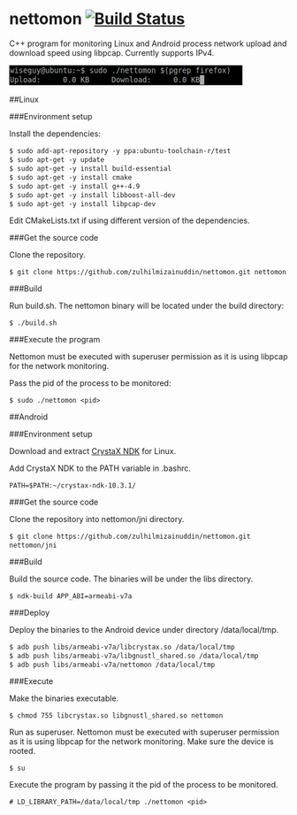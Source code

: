# nettomon [![Build Status](https://travis-ci.org/zulhilmizainuddin/nettomon.svg?branch=master)](https://travis-ci.org/zulhilmizainuddin/nettomon)
C++ program for monitoring Linux and Android process network upload and download speed using libpcap.
Currently supports IPv4.

<img src="https://github.com/zulhilmizainuddin/nettomon/blob/master/nettomon.gif">

##Linux

###Environment setup

Install the dependencies:

    $ sudo add-apt-repository -y ppa:ubuntu-toolchain-r/test
    $ sudo apt-get -y update
    $ sudo apt-get -y install build-essential
    $ sudo apt-get -y install cmake
    $ sudo apt-get -y install g++-4.9
    $ sudo apt-get -y install libboost-all-dev
    $ sudo apt-get -y install libpcap-dev
    
Edit CMakeLists.txt if using different version of the dependencies.

###Get the source code

Clone the repository.

    $ git clone https://github.com/zulhilmizainuddin/nettomon.git nettomon

###Build

Run build.sh. The nettomon binary will be located under the build directory:

    $ ./build.sh
    
###Execute the program

Nettomon must be executed with superuser permission as it is using libpcap for the network monitoring.

Pass the pid of the process to be monitored:

    $ sudo ./nettomon <pid>

##Android

###Environment setup

Download and extract <a href="https://www.crystax.net/download/crystax-ndk-10.3.1-linux-x86_64.tar.xz">CrystaX NDK<a/> for Linux.

Add CrystaX NDK to the PATH variable in .bashrc.

    PATH=$PATH:~/crystax-ndk-10.3.1/
    
###Get the source code

Clone the repository into nettomon/jni directory.

    $ git clone https://github.com/zulhilmizainuddin/nettomon.git nettomon/jni
    
###Build

Build the source code. The binaries will be under the libs directory.

    $ ndk-build APP_ABI=armeabi-v7a
    
###Deploy

Deploy the binaries to the Android device under directory /data/local/tmp.

    $ adb push libs/armeabi-v7a/libcrystax.so /data/local/tmp
    $ adb push libs/armeabi-v7a/libgnustl_shared.so /data/local/tmp
    $ adb push libs/armeabi-v7a/nettomon /data/local/tmp
    
###Execute

Make the binaries executable.

    $ chmod 755 libcrystax.so libgnustl_shared.so nettomon
    
Run as superuser. Nettomon must be executed with superuser permission as it is using libpcap for the network monitoring. Make sure the device is rooted.

    $ su
    
Execute the program by passing it the pid of the process to be monitored.

    # LD_LIBRARY_PATH=/data/local/tmp ./nettomon <pid>
